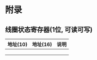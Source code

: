 # 附录

## 线圈状态寄存器(1位, 可读可写)



| 地址(10)   | 地址(16) | 说明 |
| -------- | ------ | -- |
|          |        |    |
|          |        |    |
|          |        |    |







